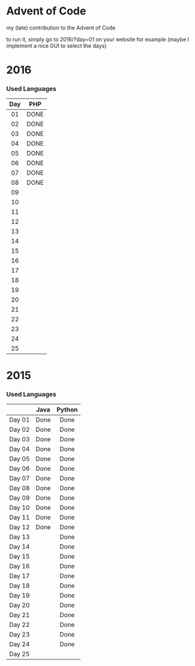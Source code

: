 # Advent of Code
my (late) contribution to the Advent of Code

to run it, simply go to 2016/?day=01 on your website for example (maybe I implement a nice GUI to select the days)
# 2016

### Used Languages
|   Day     | PHP | 
|:--------:|:------:|
| 01 | DONE |
| 02 | DONE |
| 03 | DONE |
| 04 | DONE |
| 05 | DONE |
| 06 | DONE |
| 07 | DONE |
| 08 | DONE |
| 09 |      |
| 10 |      |
| 11 |      |
| 12 |      |
| 13 |      |
| 14 |      |
| 15 |      |
| 16 |      |
| 17 |      |
| 18 |      |
| 19 |      |
| 20 |      |
| 21 |      |
| 22 |      |
| 23 |      |
| 24 |      |
| 25 |      |

# 2015

### Used Languages
|        | Java | Python |
|:--------:|:------:|:--------:|
| Day 01 | Done |  Done  |
| Day 02 | Done |  Done  |
| Day 03 | Done |  Done  |
| Day 04 | Done |  Done  |
| Day 05 | Done |  Done  |
| Day 06 | Done |  Done  |
| Day 07 | Done |  Done  |
| Day 08 | Done |  Done  |
| Day 09 | Done |  Done  |
| Day 10 | Done |  Done  |
| Day 11 | Done |  Done  |
| Day 12 | Done |  Done  |
| Day 13 |      |  Done  |
| Day 14 |      |  Done  |
| Day 15 |      |  Done  |
| Day 16 |      |  Done  |
| Day 17 |      |  Done  |
| Day 18 |      |  Done  |
| Day 19 |      |  Done  |
| Day 20 |      |  Done  |
| Day 21 |      |  Done  |
| Day 22 |      |  Done  |
| Day 23 |      |  Done  |
| Day 24 |      |  Done  |
| Day 25 |      |        |"# adventofCode2017" 
